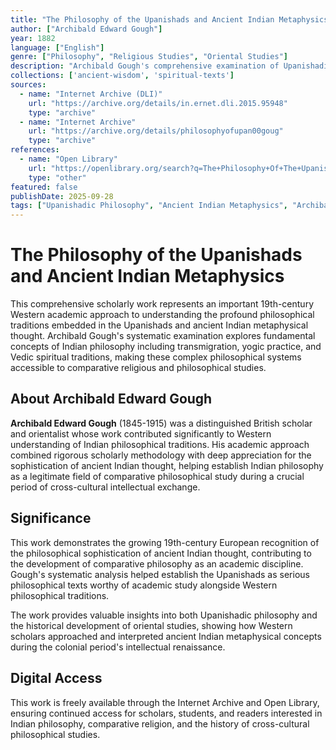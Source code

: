 ```yaml
---
title: "The Philosophy of the Upanishads and Ancient Indian Metaphysics"
author: ["Archibald Edward Gough"]
year: 1882
language: ["English"]
genre: ["Philosophy", "Religious Studies", "Oriental Studies"]
description: "Archibald Gough's comprehensive examination of Upanishadic philosophy and ancient Indian metaphysical thought. This influential 19th-century work represents early Western scholarly engagement with Indian philosophical traditions, providing systematic analysis of Vedic concepts including transmigration, yoga, and spiritual practice within comparative philosophical studies."
collections: ['ancient-wisdom', 'spiritual-texts']
sources:
  - name: "Internet Archive (DLI)"
    url: "https://archive.org/details/in.ernet.dli.2015.95948"
    type: "archive"
  - name: "Internet Archive"
    url: "https://archive.org/details/philosophyofupan00goug"
    type: "archive"
references:
  - name: "Open Library"
    url: "https://openlibrary.org/search?q=The+Philosophy+Of+The+Upanishads+And+Ancient+Indian+Metaphysics&mode=everything"
    type: "other"
featured: false
publishDate: 2025-09-28
tags: ["Upanishadic Philosophy", "Ancient Indian Metaphysics", "Archibald Gough", "Vedic Philosophy", "Oriental Studies", "Comparative Philosophy", "Hindu Philosophy", "Religious Studies", "Metaphysics", "19th Century Scholarship", "Cross-cultural Studies"]
---
```


# The Philosophy of the Upanishads and Ancient Indian Metaphysics

This comprehensive scholarly work represents an important 19th-century Western academic approach to understanding the profound philosophical traditions embedded in the Upanishads and ancient Indian metaphysical thought. Archibald Gough's systematic examination explores fundamental concepts of Indian philosophy including transmigration, yogic practice, and Vedic spiritual traditions, making these complex philosophical systems accessible to comparative religious and philosophical studies.

## About Archibald Edward Gough

**Archibald Edward Gough** (1845-1915) was a distinguished British scholar and orientalist whose work contributed significantly to Western understanding of Indian philosophical traditions. His academic approach combined rigorous scholarly methodology with deep appreciation for the sophistication of ancient Indian thought, helping establish Indian philosophy as a legitimate field of comparative philosophical study during a crucial period of cross-cultural intellectual exchange.

## Significance

This work demonstrates the growing 19th-century European recognition of the philosophical sophistication of ancient Indian thought, contributing to the development of comparative philosophy as an academic discipline. Gough's systematic analysis helped establish the Upanishads as serious philosophical texts worthy of academic study alongside Western philosophical traditions.

The work provides valuable insights into both Upanishadic philosophy and the historical development of oriental studies, showing how Western scholars approached and interpreted ancient Indian metaphysical concepts during the colonial period's intellectual renaissance.

## Digital Access

This work is freely available through the Internet Archive and Open Library, ensuring continued access for scholars, students, and readers interested in Indian philosophy, comparative religion, and the history of cross-cultural philosophical studies.